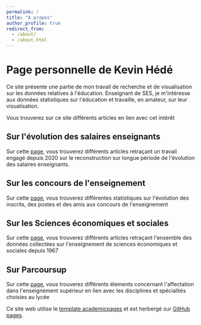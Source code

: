 ```yaml
---
permalink: /
title: "A propos"
author_profile: true
redirect_from: 
  - /about/
  - /about.html
---
```


Page personnelle de Kevin Hédé
=====
Ce site présente une partie de mon travail de recherche et de visualisation sur les données relatives à l'éducation.
Enseignant de SES, je m'intéresse aux données statistiques sur l'éducation et travaille, en amateur, sur leur visualisation.

Vous trouverez sur ce site différents articles en lien avec cet intérêt

Sur l'évolution des salaires enseignants
-------
Sur cette [page](https://knhd.github.io/salaires), vous trouverez différents articles retraçant un travail engagé depuis 2020 sur le reconstruction sur longue période de l'évolution des salaires enseignants.

Sur les concours de l'enseignement
-------
Sur cette [page](https://knhd.github.io/concours), vous trouverez différentes statistiques sur l'évolution des inscrits, des postes et des amis aux concours de l'enseignement

Sur les Sciences économiques et sociales
-------
Sur cette [page](https://knhd.github.io/ses), vous trouverez différents articles retraçant l'ensemble des données collectées sur l'enseignement de sciences économiques et sociales depuis 1967

Sur Parcoursup
-------
Sur cette [page](https://knhd.github.io/parcoursup), vous trouverez différents élements concernant l'affectation dans l'enseignement supérieur en lien avec les disciplines et spécialités choisies au lycée




Ce site web utilise le [template academicpages](https://github.com/academicpages/academicpages.github.io) et est herbergé sur [GitHub pages](https://pages.github.com).
